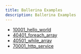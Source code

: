 ```yaml
---
title: Ballerina Examples
description: Ballerina Examples
---
```


* [10001_hello_world](./1_basics/10001_hello_world)
* [40401_foreach_array](./4_statements/404_foreach/40401_foreach_array)
* [40501_while_array](./4_statements/405_while/40501_while_array)
* [70001_http_service](./7_http/70001_http_service)
